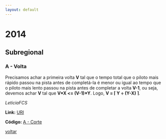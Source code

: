 ```yaml
---
layout: default
---
```


# 2014

## Subregional

### A - Volta
Precisamos achar a primeira volta **V** tal que o tempo total que o piloto mais rápido passou na pista antes de completá-la é menor ou igual ao tempo que o piloto mais lento passou na pista antes de completar a volta **V-1**, ou seja, devemos achar **V** tal que **V×X <= (V-1)×Y**. 
 Logo, **V = ⌈ Y  ÷ (Y-X) ⌉**.

_LeticiaFCS_

**Link:** [URI](https://www.urionlinejudge.com.br/judge/pt/problems/view/1708)

**Código:** [A - Corte](./subregional/a.cpp)

[voltar](https://leticiafcs.github.io/Maratona-de-Programacao/)


